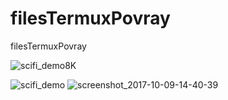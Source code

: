 # filesTermuxPovray
filesTermuxPovray

![scifi_demo8K](https://sdrausty.github.io/filesTermuxPovray/scifi_demo/scifi_demo.png)  

![scifi_demo](https://user-images.githubusercontent.com/27742457/31354926-371c5e52-ad06-11e7-8dc6-543bc417e5ba.jpg)
![screenshot_2017-10-09-14-40-39](https://user-images.githubusercontent.com/27742457/31354946-4e060352-ad06-11e7-85fe-ab35ad22edce.png)


